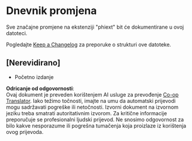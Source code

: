 <!--
CO_OP_TRANSLATOR_METADATA:
{
  "original_hash": "bd0afcb627d5754038537758315cbad7",
  "translation_date": "2025-07-16T17:26:38+00:00",
  "source_file": "code/09.UpdateSamples/Aug/vscode/phiext/CHANGELOG.md",
  "language_code": "hr"
}
-->
# Dnevnik promjena

Sve značajne promjene na ekstenziji "phiext" bit će dokumentirane u ovoj datoteci.

Pogledajte [Keep a Changelog](http://keepachangelog.com/) za preporuke o strukturi ove datoteke.

## [Nerevidirano]

- Početno izdanje

**Odricanje od odgovornosti**:  
Ovaj dokument je preveden korištenjem AI usluge za prevođenje [Co-op Translator](https://github.com/Azure/co-op-translator). Iako težimo točnosti, imajte na umu da automatski prijevodi mogu sadržavati pogreške ili netočnosti. Izvorni dokument na izvornom jeziku treba smatrati autoritativnim izvorom. Za kritične informacije preporučuje se profesionalni ljudski prijevod. Ne snosimo odgovornost za bilo kakve nesporazume ili pogrešna tumačenja koja proizlaze iz korištenja ovog prijevoda.